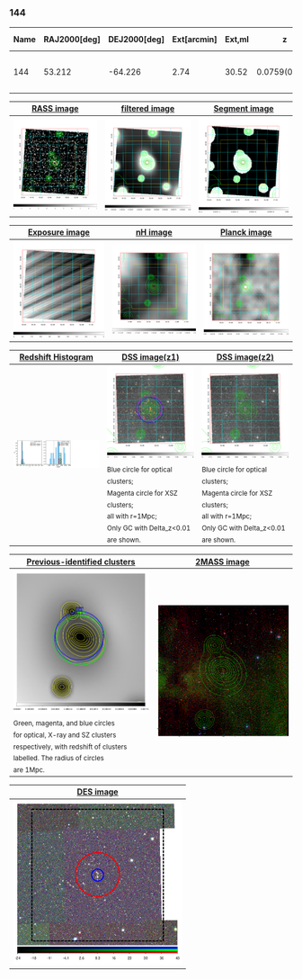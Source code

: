 <div STYLE="page-break-after: always;"></div>

### 144

|Name|RAJ2000[deg]|DEJ2000[deg] |Ext[arcmin]| Ext,ml | z | z_src| C|GC(XSZ,Delta_z<0.01)| GC(OPT,Delta_z<0.01)|GC| R_sig[arcmin] | R500[arcmin] | R500[Mpc]| CRsig[c/s] | CR500[c/s] |L500[1E44 erg/s]|F500[1E-12 erg/s/cm^2]| M500[1E14 Msun]|Tx[keV]|Cnt_sig|Beta|Rc[arcmin]|Comment|Alias|
|---|---|---|---|---|---|------|---|--------|---------|----------|---|---|---|---|---|---|---|---|---|---|---|---|---|---|
|144| 53.212| -64.226| 2.74| 30.52| 0.0759(0.005)| z1, z_xsz| B| PSZ2, Tar| A, N, W| A, N, PSZ2, Tar, W| 8.312| 8.981| 0.776| 0.160(0.039)| 0.162(0.040)| 0.395(0.052)| 2.794(0.370)| 1.43(0.10)| 2.73(0.12)| 56.8| 0.882(-0.130+0.085)| 4.577(-0.871+0.657)| -| k341|

|[RASS image](../image/144/144_img.pdf)|[filtered image](../image/144/144_fil.pdf)|[Segment image](../image/144/144_seg.pdf)|
|-------------------|--------------------|-------------------|
| <img src="../image/144/144_img.png" width="300">  | <img src="../image/144/144_fil.png" width="300">   | <img src="../image/144/144_seg.png" width="300">  |

|[Exposure image](../image/144/144_mex.pdf)| [nH image](../image/144/144_nh.pdf)| [Planck image](../image/144/144_p.pdf)|
|-------------------|--------------------|-------------------|
|<img src="../image/144/144_mex.png" width="300">   | <img src="../image/144/144_nh.png" width="300">    | <img src="../image/144/144_p.png" width="300"> |

|[Redshift Histogram](../image/144/144_zg.pdf) | [DSS image(z1)](../image/144/144_dss_z1.pdf)      |  [DSS image(z2)](../image/144/144_dss_z2.pdf)    |
|-------------------|--------------------|-------------------|
|<img src="../image/144/144_zg.png" width="300"> |<img src="../image/144/144_dss_z1.png" width="300"> <sub><br>Blue circle for optical clusters; <br>Magenta circle for XSZ clusters; <br>all with r=1Mpc; <br>Only GC with Delta_z<0.01 are shown. </sub>| <img src="../image/144/144_dss_z2.png" width="300"><sub><br>Blue circle for optical clusters; <br>Magenta circle for XSZ clusters; <br>all with r=1Mpc; <br>Only GC with Delta_z<0.01 are shown. </sub> |

|[Previous-identified clusters](../image/144/144_gc.pdf) | [2MASS image](../image/144/144_2mass.pdf)      |
|-------------------|-------------------|
|<img src=../image/144/144_gc.png width="300"> <br><sub>Green, magenta, and blue circles <br>for optical, X-ray and SZ clusters <br>respectively, with redshift of clusters <br>labelled. The radius of circles <br>are 1Mpc.</sub>|<img src="../image/144/144_2mass.png" width="300">  |

|[DES image](../image/144/144_des.pdf)   |
|-------------------|
| <img src="../image/144/144_des.png" width="300">  |
